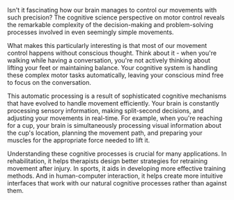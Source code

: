 Isn't it fascinating how our brain manages to control our movements with such precision? The cognitive science perspective on motor control reveals the remarkable complexity of the decision-making and problem-solving processes involved in even seemingly simple movements.

What makes this particularly interesting is that most of our movement control happens without conscious thought. Think about it - when you're walking while having a conversation, you're not actively thinking about lifting your feet or maintaining balance. Your cognitive system is handling these complex motor tasks automatically, leaving your conscious mind free to focus on the conversation.

This automatic processing is a result of sophisticated cognitive mechanisms that have evolved to handle movement efficiently. Your brain is constantly processing sensory information, making split-second decisions, and adjusting your movements in real-time. For example, when you're reaching for a cup, your brain is simultaneously processing visual information about the cup's location, planning the movement path, and preparing your muscles for the appropriate force needed to lift it.

Understanding these cognitive processes is crucial for many applications. In rehabilitation, it helps therapists design better strategies for retraining movement after injury. In sports, it aids in developing more effective training methods. And in human-computer interaction, it helps create more intuitive interfaces that work with our natural cognitive processes rather than against them.
